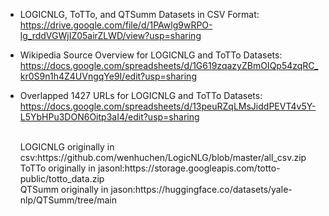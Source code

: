 - LOGICNLG, ToTTo, and QTSumm Datasets in CSV Format:<br/>
https://drive.google.com/file/d/1PAwlg9wRPO-lg_rddVGWjIZ05airZLWD/view?usp=sharing

- Wikipedia Source Overview for LOGICNLG and ToTTo Datasets:<br/>
  https://docs.google.com/spreadsheets/d/1G619zqazyZBmOIQp54zqRC_kr0S9n1h4Z4UVngqYe9I/edit?usp=sharing<br/>

- Overlapped 1427 URLs for LOGICNLG and ToTTo Datasets:<br/>
  https://docs.google.com/spreadsheets/d/13peuRZqLMsJiddPEVT4v5Y-L5YbHPu3DON6Oitp3aI4/edit?usp=sharing

  <br/>
  LOGICNLG originally in csv:https://github.com/wenhuchen/LogicNLG/blob/master/all_csv.zip<br/>
  ToTTo  originally in jasonl:https://storage.googleapis.com/totto-public/totto_data.zip<br/>
  QTSumm  originally  in jason:https://huggingface.co/datasets/yale-nlp/QTSumm/tree/main
